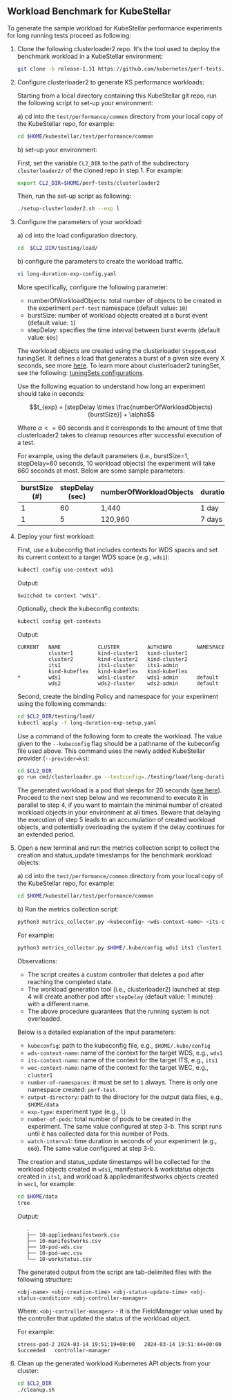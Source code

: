 ## Workload Benchmark for KubeStellar

To generate the sample workload for KubeStellar performance experiments for long running tests proceed as following:

1. Clone the following clusterloader2 repo. It's the tool used to deploy the benchmark workload in a KubeStellar environment:

   ```bash 
   git clone -b release-1.31 https://github.com/kubernetes/perf-tests.git
   ```

2. Configure clusterloader2 to generate KS performance workloads:

   Starting from a local directory containing this KubeStellar git repo, run the following script to set-up your environment:

   a) cd into the `test/performance/common` directory from your local copy of the KubeStellar repo, for example:

   ```bash 
   cd $HOME/kubestellar/test/performance/common
   ```

   b) set-up your environment:

   First, set the variable `CL2_DIR` to the path of the subdirectory `clusterloader2/` of the cloned repo in step 1. For example: 

   ```bash 
   export CL2_DIR=$HOME/perf-tests/clusterloader2
   ```

   Then, run the set-up script as following:
   ```bash 
   ./setup-clusterloader2.sh --exp l
   ```

3. Configure the parameters of your workload:  

   a) cd into the load configuration directory.

   ```bash 
   cd  $CL2_DIR/testing/load/
   ```
  
   b) configure the parameters to create the workload traffic.
   
   ```bash 
   vi long-duration-exp-config.yaml
   ``` 

   More specifically, configure the following parameter: 

   - numberOfWorkloadObjects: total number of objects to be created in the experiment `perf-test` namespace (default value: `10`)
   - burstSize: number of workload objects created at a burst event (default value: `1`) 
   - stepDelay: specifies the time interval between burst events (default value: `60s`)

   The workload objects are created using the clusterloader `SteppedLoad` tuningSet. It defines a load that generates a burst of a given size every X seconds, see more [here](https://github.com/kubernetes/perf-tests/blob/fac2a5eec96fab76a4bc4858795df4544b729b0b/clusterloader2/api/types.go#L240). To learn more about clusterloader2 tuningSet, see the following: [tuningSets configurations](https://github.com/kubernetes/perf-tests/blob/master/clusterloader2/docs/design.md#tuning-set).
   
   Use the following equation to understand how long an experiment should take in seconds:

   $$t_{exp} = [stepDelay \times \frac{numberOfWorkloadObjects}{burstSize}] + \alpha$$

   Where $\alpha <= 60$ seconds and it corresponds to the amount of time that clusterloader2 takes to cleanup resources after successful execution of a test. 
   
   For example, using the default parameters (i.e., burstSize=1, stepDelay=60 seconds, 10 workload objects) the experiment will take 660 seconds at most. Below are some sample parameters:

   | burstSize (#)   | stepDelay (sec) |  numberOfWorkloadObjects  | duration |
   | --------------- | --------------- | ------------------------- |--------- |
   |       1         |      60         |           1,440           |  1 day   |
   |       1         |      5          |          120,960          |  7 days  |


4. Deploy your first workload:

   First, use a kubeconfig that includes contexts for WDS spaces and set its current context to a target WDS space (e.g., `wds1`):

   ```bash 
   kubectl config use-context wds1
   ```

   Output:
   ```console 
   Switched to context "wds1".
   ```
   
   Optionally, check the kubeconfig contexts: 
   ```bash 
   kubectl config get-contexts
   ```
   
   Output:
   ```console 
   CURRENT   NAME            CLUSTER         AUTHINFO        NAMESPACE
             cluster1        kind-cluster1   kind-cluster1   
             cluster2        kind-cluster2   kind-cluster2   
             its1            its1-cluster    its1-admin      
             kind-kubeflex   kind-kubeflex   kind-kubeflex   
   *         wds1            wds1-cluster    wds1-admin      default
             wds2            wds2-cluster    wds2-admin      default
   ```

   Second, create the binding Policy and namespace for your experiment using the following commands:

   ```bash 
   cd $CL2_DIR/testing/load/
   kubectl apply -f long-duration-exp-setup.yaml
   ```

   Use a command of the following form to create the workload. The value given to the `--kubeconfig` flag should be a pathname of the kubeconfig file used above. This command uses the newly added KubeStellar provider (`--provider=ks`):

   ```bash
   cd $CL2_DIR
   go run cmd/clusterloader.go --testconfig=./testing/load/long-duration-exp-config.yaml --kubeconfig=${KUBECONFIG:-$HOME/.kube/config} --provider=ks --v=2
   ```

   The generated workload is a pod that sleeps for 20 seconds ([see here](workloads/long-duration-exp-workload.yaml)). Proceed to the next step below and we recommend to execute it in parallel to step 4, if you want to maintain the minimal number of created workload objects in your environment at all times. Beware that delaying the execution of step 5 leads to an accumulation of created workload objects, and potentially overloading the system if the delay continues for an extended period.

5. Open a new terminal and run the metrics collection script to collect the creation and status_update timestamps for the benchmark workload objects:

   a) cd into the `test/performance/common` directory from your local copy of the KubeStellar repo, for example:
   
   ```bash 
   cd $HOME/kubestellar/test/performance/common
   ```

   b) Run the metrics collection script:

   ```bash
   python3 metrics_collector.py <kubeconfig> <wds-context-name> <its-context-name> <wec-context-name> <number-of-namespaces> <output-directory> <exp-type> <number-of-pods> <watch-interval>
   ```

   For example:
   
   ```bash 
   python3 metrics_collector.py $HOME/.kube/config wds1 its1 cluster1 1 $HOME/data l 10 660
   ```

   Observations: 
      - The script creates a custom controller that deletes a pod after reaching the completed state.
      - The workload generation tool (i.e., clusterloader2) launched at step 4 will create another pod after `stepDelay` (default value: 1 minute) with a different name. 
      - The above procedure guarantees that the running system is not overloaded. 

   Below is a detailed explanation of the input parameters:
   - `kubeconfig`: path to the kubeconfig file, e.g., `$HOME/.kube/config`
   - `wds-context-name`: name of the context for the target WDS, e.g., `wds1`
   - `its-context-name`: name of the context for the target ITS, e.g., `its1`
   - `wec-context-name`: name of the context for the target WEC, e.g., `cluster1`
   - `number-of-namespaces`: it must be set to `1` always. There is only one namespace created: `perf-test`. 
   - `output-directory`: path to the directory for the output data files, e.g., `$HOME/data`
   - `exp-type`: experiment type (e.g., `l`)
   - `number-of-pods`: total number of pods to be created in the experiment. The same value configured at step 3-b. This script runs until it has collected data for this number of Pods.
   - `watch-interval`: time duration in seconds of your experiment (e.g., `660`). The same value configured at step 3-b.

   The creation and status_update timestamps will be collected for the workload objects created in `wds1`, manifestwork & workstatus objects created in `its1`, and workload & appliedmanifestworks objects created in `wec1`, for example:

   ```bash  
   cd $HOME/data
   tree
   ```

   Output:
   ```console  
      .
      ├── 10-appliedmanifestwork.csv
      ├── 10-manifestworks.csv
      ├── 10-pod-wds.csv
      ├── 10-pod-wec.csv
      └── 10-workstatus.csv
   ```

   The generated output from the script are tab-delimited files with the following structure:

   ```console 
   <obj-name> <obj-creation-time> <obj-status-update-time> <obj-status-condition> <obj-controller-manager>
   ```
   
   Where: `<obj-controller-manager>` - it is the FieldManager value used by the controller that updated the status of the workload object.

   For example: 

   ```console 
   stress-pod-2	2024-03-14 19:51:19+00:00	2024-03-14 19:51:44+00:00	Succeeded	controller-manager
   ```

6. Clean up the generated workload Kubernetes API objects from your cluster:

   ```bash 
   cd $CL2_DIR
   ./cleanup.sh
   ```